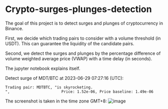 # Crypto-surges-plunges-detection
 The goal of this project is to detect surges and plunges of cryptocurrency in Binance. 

 First, we decide which trading pairs to consider with a volume threshold (in USDT). This can guarantee the liquidity of the candidate pairs.
 
 Second, we detect the surges and plunges by the percentage difference of volume weighted  average price (VWAP) with a time delay (in seconds).
 
 The jupyter notebook explains itself.

Detect surge of MDT/BTC at 2023-06-29 07:27:16 (UTC):
```
Trading pair: MDTBTC, "is skyrocketing.
",                       Price: 1.52e-06, Price baseline: 1.49e-06
```
The screenshot is taken in the time zone GMT+8:
![image](https://github.com/ace314/Crypto-surges-plunges-detection/assets/26135571/0485232c-936b-4a47-80dd-df9a03844de9)

